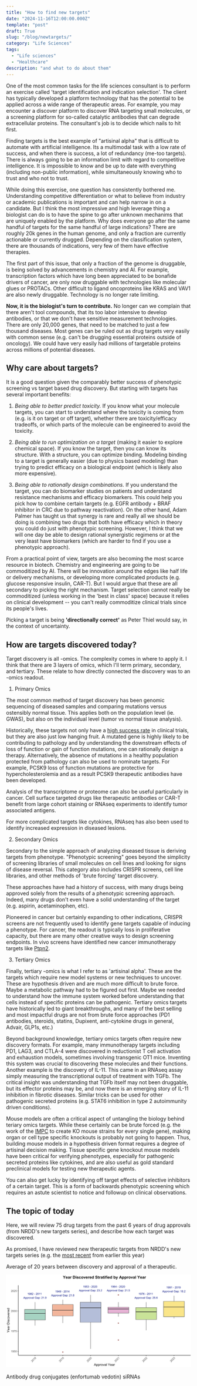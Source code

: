 ```yaml
---
title: "How to find new targets"
date: "2024-11-16T12:00:00.000Z"
template: "post"
draft: True
slug: "/blog/newtargets/"
category: "Life Sciences"
tags:
  - "Life sciences"
  - "Healthcare"
description: "and what to do about them"
---
```


One of the most common tasks for the life sciences consultant is to perform an exercise called 'target identification and indication selection'. The client has typically developed a platform technology that has the potential to be applied across a wide range of therapeutic areas. For example, you may encounter a discover platform to discover RNA targeting small molecules, or a screening platform for so-called catalytic antibodies that can degrade extracellular proteins. The consultant's job is to decide which nails to hit first. 

Finding targets is the best example of "artisinal alpha" that is difficult to automate with artificial intelligence. Its a multimodal task with a low rate of success, and when there is success, a lot of redundancy (me-too targets). There is always going to be an information limit with regard to competitive intelligence. It is impossible to know and be up to date with everything (including non-public information), while simultaneously knowing who to trust and who not to trust.

While doing this exercise, one question has consistently bothered me. Understanding competitive differentiation or what to believe from industry or academic publications is important and can help narrow in on a candidate. But I think the most impressive and high leverage thing a biologist can do is to have the spine to go after unknown mechanims that are uniquely enabled by the platform. Why does everyone go after the same handful of targets for the same handful of large indications? There are roughly 20k genes in the human genome, and only a fraction are currently actionable or currently drugged. Depending on the classification system, there are thousands of indications, very few of them have effective therapies. 

The first part of this issue, that only a fraction of the genome is druggable, is being solved by advancements in chemistry and AI. For example, transcription factors which have long been appreciated to be bonafide drivers of cancer, are only now druggable with technologies like molecular glues or PROTACs. Other difficult to ligand oncoproteins like KRAS and VAV1 are also newly druggable. Technology is no longer rate limiting.

__Now, it is the biologist's turn to contribute.__ No longer can we complain that there aren't tool compounds, that its too labor intensive to develop antibodies, or that we don't have sensitive measurement technologies. There are only 20,000 genes, that need to be matched to just a few thousand diseases. Most genes can be ruled out as drug targets very easily with common sense (e.g. can't be drugging essential proteins outside of oncology). We could have very easily had millions of targetable proteins across millions of potential diseases.

## Why care about targets?

It is a good question given the comparably better success of phenotypic screening vs target based drug discovery. But starting with targets has several important benefits:

1. _Being able to better predict toxicity._ If you know what your molecule targets, you can start to understand where the toxicity is coming from (e.g. is it on target or off target), whether there are toxicity/efficacy tradeoffs, or which parts of the molecule can be engineered to avoid the toxicity.

2. _Being able to run optimization on a target_ (making it easier to explore chemical space). If you know the target, then you can know its structure. With a structure, you can optimize binding. Modeling binding to a target is generally easier (due to physics based modeling) than trying to predict efficacy on a biological endpoint (which is likely also more expensive).

3. _Being able to rationally design combinations._ If you understand the target, you can do biomarker studies on patients and understand resistance mechanisms and efficacy biomarkers. This could help you pick how to combine certain targets (e.g. EGFR antibody + BRAF inhibitor in CRC due to pathway reactivation). On the other hand, Adam Palmer has taught us that synergy is rare and really all we should be doing is combining two drugs that both have efficacy which in theory you could do just with phenotypic screening. However, I think that we will one day be able to design rational synergistic regimens or at the very least have biomarkers (which are harder to find if you use a phenotypic approach). 

From a practical point of view, targets are also becoming the most scarce resource in biotech. Chemistry and engineering are going to be commoditized by AI. There will be innovation around the edges like half life or delivery mechanisms, or developing more complicated products (e.g. glucose responsive insulin, CAR-T). But I would argue that these are all secondary to picking the right mechanism. Target selection cannot really be commoditized (unless working in the 'best in class' space) because it relies on clinical development -- you can't really commoditize clinical trials since its people's lives.

Picking a target is being __'directionally correct'__ as Peter Thiel would say, in the context of uncertainty.

## How are targets discovered today?

Target discovery is all -omics. The complexity comes in where to apply it. I think that there are 3 layers of omics, which I'll term primary, secondary, and tertiary. These relate to how directly connected the discovery was to an -omics readout.

1. Primary Omics 

The most common method of target discovery has been genomic sequencing of diseased samples and comparing mutations versus ostensibly normal tissue. This applies both on the population level (ie. GWAS), but also on the individual level (tumor vs normal tissue analysis). 

Historically, these targets not only have a [high success rate](https://www.nature.com/articles/s41586-024-07316-0) in clinical trials, but they are also just low hanging fruit. A mutated gene is highly likely to be contributing to pathology and by understanding the downstream effects of loss of function or gain of function mutations, one can rationally design a therapy. Alternatively, the absence of mutations in a healthy population protected from pathology can also be used to nominate targets. For example, PCSK9 loss of function mutations are protective for hypercholesterolemia and as a result PCSK9 therapeutic antibodies have been developed.

Analysis of the transcriptome or proteome can also be useful particularly in cancer. Cell surface targeted drugs like therapeutic antibodies or CAR-T benefit from large cohort staining or RNAseq experiments to identify tumor associated antigens.

For more complicated targets like cytokines, RNAseq has also been used to identify increased expression in diseased lesions. 

2. Secondary Omics

Secondary to the simple approach of analyzing diseased tissue is deriving targets from phenotype. "Phenotypic screening" goes beyond the simplicity of screening libraries of small molecules on cell lines and looking for signs of disease reversal. This category also includes CRISPR screens, cell line libraries, and other methods of 'brute forcing' target discovery.

These approaches have had a history of success, with many drugs being approved solely from the results of a phenotypic screening approach. Indeed, many drugs don't even have a solid understanding of the target (e.g. aspirin, acetaminophen, etc). 

Pioneered in cancer but certainly expanding to other indications, CRISPR screens are not frequently used to identify gene targets capable of inducing a phenotype. For cancer, the readout is typically loss in proliferative capacity, but there are many other creative ways to design screening endpoints. In vivo screens have identified new cancer immunotherapy targets like [Ptpn2](https://www.nature.com/articles/nature23270).

3. Tertiary Omics

Finally, tertiary -omics is what I refer to as 'artisinal alpha'. These are the targets which require new model systems or new techniques to uncover. These are hypothesis driven and are much more difficult to brute force. Maybe a metabolic pathway had to be figured out first. Maybe we needed to understand how the immune system worked before understanding that cells instead of specific proteins can be pathogenic. Tertiary omics targets have historically led to giant breakthroughs, and many of the best selling and most impactful drugs are not from brute force approaches (PD1 antibodies, steroids, statins, Dupixent, anti-cytokine drugs in general, Advair, GLP1s, etc.)

Beyond background knowledge, tertiary omics targets often require new discovery formats. For example, many immunotherapy targets including PD1, LAG3, and CTLA-4 were discovered in reductionist T cell activation and exhaustion models, sometimes involving transgenic OT1 mice. Inventing this system was crucial to discovering these molecules and their functions. Another example is the discovery of IL-11. This came in an RNAseq assay simply measuring the transcriptional output of treatment with TGFb. The critical insight was understanding that TGFb itself may not been druggable, but its effector proteins may be, and now there is an emerging story of IL-11 inhibition in fibrotic diseases. Similar tricks can be used for other pathogenic secreted proteins (e.g. STAT6 inhibition in type 2 autoimmunity driven conditions).

Mouse models are often a critical aspect of untangling the biology behind teriary omics targets. While these certainly can be brute forced (e.g. the work of the [IMPC](https://www.mousephenotype.org/) to create KO mouse strains for every single gene), making organ or cell type specific knockouts is probably not going to happen. Thus, building mouse models in a hypothesis driven format requires a degree of artisinal decision making. Tissue specific gene knockout mouse models have been critical for verifying phenotypes, especially for pathogenic secreted proteins like cytokines, and are also useful as gold standard preclinical models for testing new therapeutic agents.

You can also get lucky by identifying off target effects of selective inhibitors of a certain target. This is a form of backwards phenotypic screening which requires an astute scientist to notice and followup on clinical observations.

## The topic of today

Here, we will review 75 drug targets from the past 6 years of drug approvals (from NRDD's new targets series), and describe how each target was discovered. 

As promised, I have reviewed new therapeutic targets from NRDD's new targets series (e.g. the [most recent](https://www.nature.com/articles/d41573-024-00057-9) from earlier this year)



Average of 20 years between discovery and approval of a therapeutic. 

![approval gap](approval_gap.jpg "approval gap")


Antibody drug conjugates (enfortumab vedotin)
siRNAs




